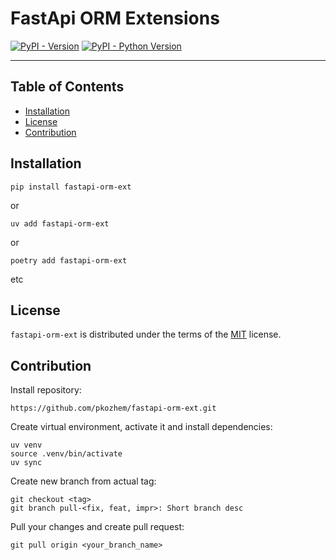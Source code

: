 # FastApi ORM Extensions

[![PyPI - Version](https://img.shields.io/pypi/v/fastapi-orm-ext.svg)](https://pypi.org/project/fastapi-orm-ext)
[![PyPI - Python Version](https://img.shields.io/pypi/pyversions/fastapi-orm-ext.svg)](https://pypi.org/project/fastapi-orm-ext)

-----

## Table of Contents

- [Installation](#installation)
- [License](#license)
- [Contribution](#contribution)

## Installation

```console
pip install fastapi-orm-ext
```
or
```console
uv add fastapi-orm-ext
```
or
```
poetry add fastapi-orm-ext
```
etc


## License

`fastapi-orm-ext` is distributed under the terms of the [MIT](https://spdx.org/licenses/MIT.html) license.


## Contribution
Install repository:
```console
https://github.com/pkozhem/fastapi-orm-ext.git
```

Create virtual environment, activate it and install dependencies:
```console
uv venv
source .venv/bin/activate
uv sync
```

Create new branch from actual tag:
```console
git checkout <tag>
git branch pull-<fix, feat, impr>: Short branch desc
```

Pull your changes and create pull request:
```console
git pull origin <your_branch_name>
```
